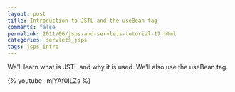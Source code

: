 ```yaml
---           
layout: post
title: Introduction to JSTL and the useBean tag
comments: false
permalink: 2011/06/jsps-and-servlets-tutorial-17.html
categories: servlets_jsps
tags: jsps_intro
---
```


We'll learn what is JSTL and why it is used. We'll also use the useBean tag.

{% youtube -mjYAf0ILZs %}